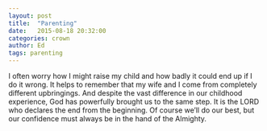 ```yaml
---
layout: post
title:  "Parenting"
date:   2015-08-18 20:32:00
categories: crown
author: Ed
tags: parenting
---
```


I often worry how I might raise my child and how badly it could end up if I do it wrong. It helps to remember that my wife and I come from completely different upbringings. And despite the vast difference in our childhood experience, God has powerfully brought us to the same step. It is the LORD who declares the end from the beginning.  Of course we’ll do our best, but our confidence must always be in the hand of the Almighty.

